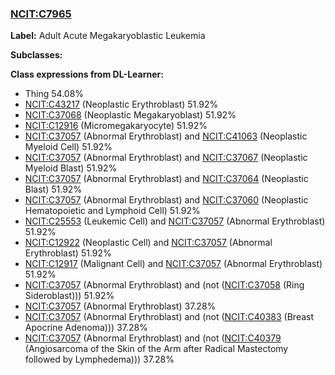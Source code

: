 
### [NCIT:C7965](http://purl.obolibrary.org/obo/NCIT_C7965)
**Label:** Adult Acute Megakaryoblastic Leukemia

**Subclasses:** 

**Class expressions from DL-Learner:**

- Thing 54.08%
- [NCIT:C43217](http://purl.obolibrary.org/obo/NCIT_C43217) (Neoplastic Erythroblast) 51.92%
- [NCIT:C37068](http://purl.obolibrary.org/obo/NCIT_C37068) (Neoplastic Megakaryoblast) 51.92%
- [NCIT:C12916](http://purl.obolibrary.org/obo/NCIT_C12916) (Micromegakaryocyte) 51.92%
- [NCIT:C37057](http://purl.obolibrary.org/obo/NCIT_C37057) (Abnormal Erythroblast) and [NCIT:C41063](http://purl.obolibrary.org/obo/NCIT_C41063) (Neoplastic Myeloid Cell) 51.92%
- [NCIT:C37057](http://purl.obolibrary.org/obo/NCIT_C37057) (Abnormal Erythroblast) and [NCIT:C37067](http://purl.obolibrary.org/obo/NCIT_C37067) (Neoplastic Myeloid Blast) 51.92%
- [NCIT:C37057](http://purl.obolibrary.org/obo/NCIT_C37057) (Abnormal Erythroblast) and [NCIT:C37064](http://purl.obolibrary.org/obo/NCIT_C37064) (Neoplastic Blast) 51.92%
- [NCIT:C37057](http://purl.obolibrary.org/obo/NCIT_C37057) (Abnormal Erythroblast) and [NCIT:C37060](http://purl.obolibrary.org/obo/NCIT_C37060) (Neoplastic Hematopoietic and Lymphoid Cell) 51.92%
- [NCIT:C25553](http://purl.obolibrary.org/obo/NCIT_C25553) (Leukemic Cell) and [NCIT:C37057](http://purl.obolibrary.org/obo/NCIT_C37057) (Abnormal Erythroblast) 51.92%
- [NCIT:C12922](http://purl.obolibrary.org/obo/NCIT_C12922) (Neoplastic Cell) and [NCIT:C37057](http://purl.obolibrary.org/obo/NCIT_C37057) (Abnormal Erythroblast) 51.92%
- [NCIT:C12917](http://purl.obolibrary.org/obo/NCIT_C12917) (Malignant Cell) and [NCIT:C37057](http://purl.obolibrary.org/obo/NCIT_C37057) (Abnormal Erythroblast) 51.92%
- [NCIT:C37057](http://purl.obolibrary.org/obo/NCIT_C37057) (Abnormal Erythroblast) and (not ([NCIT:C37058](http://purl.obolibrary.org/obo/NCIT_C37058) (Ring Sideroblast))) 51.92%
- [NCIT:C37057](http://purl.obolibrary.org/obo/NCIT_C37057) (Abnormal Erythroblast) 37.28%
- [NCIT:C37057](http://purl.obolibrary.org/obo/NCIT_C37057) (Abnormal Erythroblast) and (not ([NCIT:C40383](http://purl.obolibrary.org/obo/NCIT_C40383) (Breast Apocrine Adenoma))) 37.28%
- [NCIT:C37057](http://purl.obolibrary.org/obo/NCIT_C37057) (Abnormal Erythroblast) and (not ([NCIT:C40379](http://purl.obolibrary.org/obo/NCIT_C40379) (Angiosarcoma of the Skin of the Arm after Radical Mastectomy followed by Lymphedema))) 37.28%


